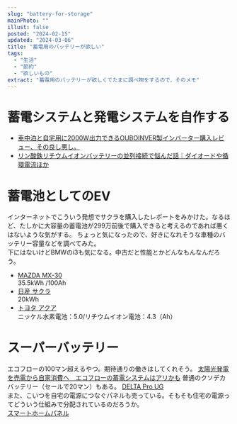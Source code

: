 ```yaml
---
slug: "battery-for-storage"
mainPhoto: ""
illust: false
posted: "2024-02-15"
updated: "2024-03-06"
title: "蓄電用のバッテリーが欲しい"
tags:
  - "生活"
  - "節約"
  - "欲しいもの"
extract: "蓄電用のバッテリーが欲しくてたまに調べ物をするので、そのメモ"
---
```



# 蓄電システムと発電システムを自作する

- [車中泊と自宅用に2000W出力できるOUBOINVER製インバーター購入レビュー、その良し悪し。](https://tabkul.com/?p=295288&utm_source=rss&utm_medium=rss&utm_campaign=post-295288)  
- [リン酸鉄リチウムイオンバッテリーの並列接続で悩んだ話｜ダイオードや循環電流ほか](https://tabkul.com/?p=295235&utm_source=rss&utm_medium=rss&utm_campaign=post-295235)

# 蓄電池としてのEV

インターネットでこういう発想でサクラを購入したレポートをみかけた。なるほど、たしかに大容量の蓄電池が299万前後で購入できると考えるのであれば悪くはないような気がする。 
ちょっと気になったので、好きになれそうな車種のバッテリー容量などを調べてみた。  
下にはないけどBMWのi3も気になる。中古だと性能とかどんなもんなんだろう。

- [MAZDA MX-30](https://www.mazda.co.jp/globalassets/assets/cars/mx-30/common/pdf/mx-30evmodel_specification_202210.pdf)  
  35.5kWh /100Ah
- [日産 サクラ](https://www-asia.nissan-cdn.net/content/dam/Nissan/jp/vehicles/sakura/2205/pdf/sakura_specsheet.pdf)  
  20kWh
- [トヨタ アクア](https://toyota.jp/pages/contents/aqua/002_p_001/4.0/pdf/spec/aqua_spec_202306.pdf)  
  ニッケル水素電池：5.0/リチウムイオン電池：4.3（Ah）

# スーパーバッテリー

エコフローの100マン超えるやつ。期待通りの働きはしてくれそう。 
[太陽光発電を売電から自家消費へ　エコフローの蓄電システムはアリかも](https://kaden.watch.impress.co.jp/docs/column_review/kaden/1569927.html) 
普通のクソデカバッテリー（セールで20マン）もある。
 [DELTA Pro UG](https://jp.ecoflow.com/products/delta-pro-portable-power-station?variant=43129277546657)  
また、こいつを自宅の電源につなぐパネルも売っている。そもそも住宅の電源ってどういう仕組みで分配されているのだろうか。  
[スマートホームパネル](https://jp.ecoflow.com/products/smart-home-panel)